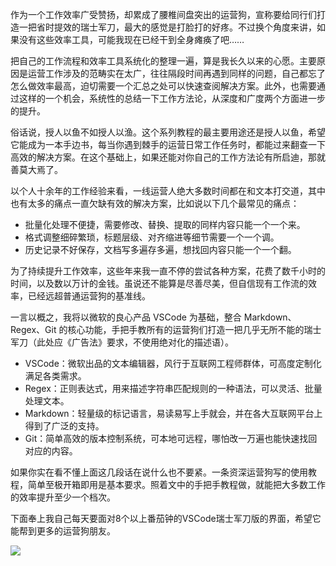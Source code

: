 作为一个工作效率广受赞扬，却累成了腰椎间盘突出的运营狗，宣称要给同行们打造一把省时提效的瑞士军刀，最大的感觉是打脸打的好疼。不过换个角度来讲，如果没有这些效率工具，可能我现在已经干到全身瘫痪了吧……

把自己的工作流程和效率工具系统化的整理一遍，算是我长久以来的心愿。主要原因是运营工作涉及的范畴实在太广，往往隔段时间再遇到同样的问题，自己都忘了怎么做效率最高，迫切需要一个汇总之处可以快速查阅解决方案。此外，也需要通过这样的一个机会，系统性的总结一下工作方法论，从深度和广度两个方面进一步的提升。

俗话说，授人以鱼不如授人以渔。这个系列教程的最主要用途还是授人以鱼，希望它能成为一本手边书，每当你遇到棘手的运营日常工作任务时，都能过来翻查一下高效的解决方案。在这个基础上，如果还能对你自己的工作方法论有所启迪，那就善莫大焉了。

以个人十余年的工作经验来看，一线运营人绝大多数时间都在和文本打交道，其中也有太多的痛点一直欠缺有效的解决方案，比如说以下几个最常见的痛点：

* 批量化处理不便捷，需要修改、替换、提取的同样内容只能一个一个来。
* 格式调整细碎繁琐，标题层级、对齐缩进等细节需要一个一个调。
* 历史记录不好保存，文档写多遍存多遍，想找回内容只能一个一个翻。

为了持续提升工作效率，这些年来我一直不停的尝试各种方案，花费了数千小时的时间，以及数以万计的金钱。虽说还不能算是尽善尽美，但自信现有工作流的效率，已经远超普通运营狗的基准线。

一言以概之，我将以微软的良心产品 VSCode 为基础，整合 Markdown、Regex、Git 的核心功能，手把手教所有的运营狗们打造一把几乎无所不能的瑞士军刀（此处应《广告法》要求，不使用绝对化的描述语）。

* VSCode：微软出品的文本编辑器，风行于互联网工程师群体，可高度定制化满足各类需求。
* Regex：正则表达式，用来描述字符串匹配规则的一种语法，可以灵活、批量处理文本。
* Markdown：轻量级的标记语言，易读易写上手就会，并在各大互联网平台上得到了广泛的支持。
* Git：简单高效的版本控制系统，可本地可远程，哪怕改一万遍也能快速找回对应的内容。

如果你实在看不懂上面这几段话在说什么也不要紧。一条资深运营狗写的使用教程，简单至极开箱即用是基本要求。照着文中的手把手教程做，就能把大多数工作的效率提升至少一个档次。

下面奉上我自己每天要面对8个以上番茄钟的VSCode瑞士军刀版的界面，希望它能帮到更多的运营狗朋友。

![](http://assets.libukai.top/img/VSCode_Libukai.jpg)
